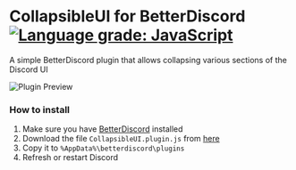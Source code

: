 # CollapsibleUI for BetterDiscord [![Language grade: JavaScript](https://img.shields.io/lgtm/grade/javascript/g/programmer2514/BetterDiscord-CollapsibleUI.svg?logo=lgtm&logoWidth=18)](https://lgtm.com/projects/g/programmer2514/BetterDiscord-CollapsibleUI/context:javascript)
A simple BetterDiscord plugin that allows collapsing various sections of the Discord UI

![Plugin Preview](https://user-images.githubusercontent.com/43104632/149331593-927b0987-69bc-4254-b709-963c4c38aa60.gif)


### How to install
1) Make sure you have [BetterDiscord](https://betterdiscord.app/) installed
2) Download the file `CollapsibleUI.plugin.js` from [here](https://github.com/programmer2514/BetterDiscord-CollapsibleUI/releases/latest)
3) Copy it to `%AppData%\betterdiscord\plugins`
4) Refresh or restart Discord
